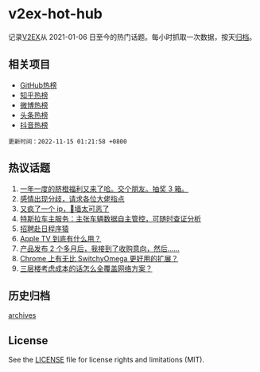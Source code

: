 # v2ex-hot-hub

 记录[V2EX](https://www.v2ex.com/)从 2021-01-06 日至今的热门话题。每小时抓取一次数据，按天[归档](archives)。
 
 ## 相关项目

- [GitHub热榜](https://github.com/lonnyzhang423/github-hot-hub)
- [知乎热榜](https://github.com/lonnyzhang423/zhihu-hot-hub)
- [微博热榜](https://github.com/lonnyzhang423/weibo-hot-hub)
- [头条热榜](https://github.com/lonnyzhang423/toutiao-hot-hub)
- [抖音热榜](https://github.com/lonnyzhang423/douyin-hot-hub)


 `更新时间：2022-11-15 01:21:58 +0800`

## 热议话题

1. [一年一度的脐橙福利又来了哈。交个朋友。抽奖 3 箱。](https://www.v2ex.com/t/895134)
1. [感情出现分歧，请求各位大佬指点](https://www.v2ex.com/t/894984)
1. [又疯了一个 ip，🧱墙太可恶了](https://www.v2ex.com/t/895000)
1. [特斯拉车主服务：主张车辆数据自主管控，可随时查证分析](https://www.v2ex.com/t/895082)
1. [招聘赴日程序猿](https://www.v2ex.com/t/894991)
1. [Apple TV 到底有什么用？](https://www.v2ex.com/t/895019)
1. [产品发布 2 个多月后，我接到了收购意向，然后……](https://www.v2ex.com/t/895100)
1. [Chrome 上有无比 SwitchyOmega 更好用的扩展？](https://www.v2ex.com/t/895078)
1. [三层楼考虑成本的话怎么全覆盖网络方案？](https://www.v2ex.com/t/895054)

## 历史归档

[archives](archives)

## License

See the [LICENSE](LICENSE) file for license rights and limitations (MIT).
